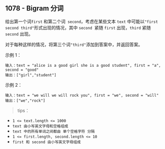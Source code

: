 ## 1078 - Bigram 分词
给出第一个词`first` 和第二个词` second`，考虑在某些文本 `text` 中可能以` "first second third" `形式出现的情况，其中 `second `紧随 `first` 出现，`third` 紧随 `second` 出现。

对于每种这样的情况，将第三个词` "third" `添加到答案中，并返回答案。

示例 1：
```
输入：text = "alice is a good girl she is a good student", first = "a", second = "good"
输出：["girl","student"]
```
示例 2：
```
输入：text = "we will we will rock you", first = "we", second = "will"
输出：["we","rock"]
```

>tips：
+ `1 <= text.length <= 1000`
+ `text 由小写英文字母和空格组成`
+ `text 中的所有单词之间都由 单个空格字符 分隔`
+ `1 <= first.length, second.length <= 10`
+ `first 和 second 由小写英文字母组成`